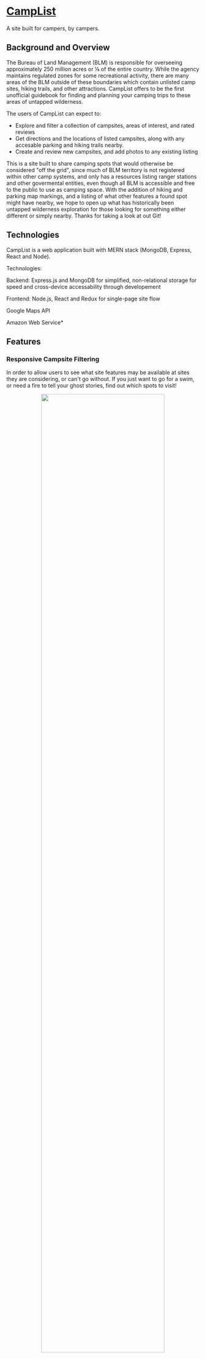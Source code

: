 # [CampList](http://camplist-mern.herokuapp.com/#/)
A site built for campers, by campers.


## Background and Overview

The Bureau of Land Management (BLM) is responsible for overseeing approximately 250 million acres or ⅛ of the entire country. While the agency maintains regulated zones for some recreational activity, there are many areas of the BLM outside of these boundaries which contain unlisted camp sites, hiking trails, and other attractions. CampList offers to be the first unofficial guidebook for finding and planning your camping trips to these areas of untapped wilderness.

The users of CampList can expect to:
* Explore and filter a collection of campsites, areas of interest, and rated reviews
* Get directions and the locations of listed campsites, along with any accesable parking and hiking trails nearby.
* Create and review new campsites, and add photos to any existing listing

This is a site built to share camping spots that would otherwise be considered "off the grid", since much of BLM territory is not registered within other camp systems, and only has a resources listing ranger stations and other govermental entities, even though all BLM is accessible and free to the public to use as camping space. With the addition of hiking and parking map markings, and a listing of what other features a found spot might have nearby, we hope to open up what has historically been untapped wilderness exploration for those looking for something either different or simply nearby. Thanks for taking a look at out Git!

## Technologies
CampList is a web application built with MERN stack (MongoDB, Express, React and Node).

Technologies:

Backend: Express.js and MongoDB for simplified, non-relational storage for speed and cross-device accessability through developement

Frontend: Node.js, React and Redux for single-page site flow

Google Maps API

Amazon Web Service*

## Features

### Responsive Campsite Filtering
In order to allow users to see what site features may be available at sites they are considering, or can't go without. If you just want to go for a swim, or need a fire to tell your ghost stories, find out which spots to visit!

<p align="center">
  <img src="frontend/public/campListFilter.gif" width="80%" >
</p>   


### Review Campsites and Vote on Comments
We want to give users the option of adding their personal experience at a site (in addition to being able to add photos of their experience, and to vote on how helpful they consider other reviews.

<p align="center">
  <img src="frontend/public/campListComment.gif" width="80%" >
</p>    

### Mark Locations of Nearby Features
Campers often want to do more outdoors than just camp! Once you're out there, it is often the highlight of the trip find a good hike, or to find a new fishing spot nearby; and we all need to know where to park.

<p align="center">
  <img src="frontend/public/campListCreate.gif" width="80%" >
</p>                                                      

## Future Plans

*Integrate AWS to allow ease of use while maintaining minimized storage needs
